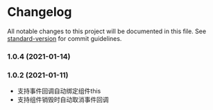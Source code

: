 # Changelog

All notable changes to this project will be documented in this file. See [standard-version](https://github.com/conventional-changelog/standard-version) for commit guidelines.

### 1.0.4 (2021-01-14)

### 1.0.2 (2021-01-11)

- 支持事件回调自动绑定组件this
- 支持组件销毁时自动取消事件回调